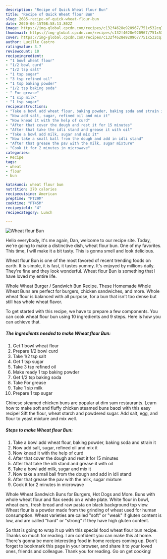```yaml
---
description: "Recipe of Quick Wheat flour Bun"
title: "Recipe of Quick Wheat flour Bun"
slug: 2685-recipe-of-quick-wheat-flour-bun
date: 2020-06-15T08:58:13.802Z
image: https://img-global.cpcdn.com/recipes/c132f4628e920967/751x532cq70/wheat-flour-bun-recipe-main-photo.jpg
thumbnail: https://img-global.cpcdn.com/recipes/c132f4628e920967/751x532cq70/wheat-flour-bun-recipe-main-photo.jpg
cover: https://img-global.cpcdn.com/recipes/c132f4628e920967/751x532cq70/wheat-flour-bun-recipe-main-photo.jpg
author: Lucille Castro
ratingvalue: 3.7
reviewcount: 10
recipeingredient:
- "1 bowl wheat flour"
- "1/2 bowl curd"
- "1/2 tsp salt"
- "1 tsp sugar"
- "3 tsp refined oil"
- "1 tsp baking powder"
- "1/2 tsp baking soda"
- " For grease"
- "1 sip milk"
- "1 tsp sugar"
recipeinstructions:
- "Take a bowl add wheat flour, baking powder, baking soda and strain it"
- "Now add salt, sugar, refined oil and mix it"
- "Now knead it with the help of curd"
- "After that cover the dough and rest it for 15 minutes"
- "After that take the idli stand and grease it with oil"
- "Take a bowl add milk, sugar and mix it"
- "Now take a small ball from the dough and add in idli stand"
- "After that grease the pav with the milk, sugar mixture"
- "Cook it for 2 minutes in microwave"
categories:
- Recipe
tags:
- wheat
- flour
- bun

katakunci: wheat flour bun 
nutrition: 270 calories
recipecuisine: American
preptime: "PT29M"
cooktime: "PT45M"
recipeyield: "4"
recipecategory: Lunch

---
```



![Wheat flour Bun](https://img-global.cpcdn.com/recipes/c132f4628e920967/751x532cq70/wheat-flour-bun-recipe-main-photo.jpg)

Hello everybody, it's me again, Dan, welcome to our recipe site. Today, we're going to make a distinctive dish, wheat flour bun. One of my favorites. This time, I will make it a bit tasty. This is gonna smell and look delicious.

Wheat flour Bun is one of the most favored of recent trending foods on earth. It is simple, it is fast, it tastes yummy. It's enjoyed by millions daily. They're fine and they look wonderful. Wheat flour Bun is something that I have loved my entire life.

Whole Wheat Burger / Sandwich Bun Recipe. These Homemade Whole Wheat Buns are perfect for burgers, chicken sandwiches, and more. Whole wheat flour is balanced with all purpose, for a bun that isn&#39;t too dense but still has whole wheat flavor.


To get started with this recipe, we have to prepare a few components. You can cook wheat flour bun using 10 ingredients and 9 steps. Here is how you can achieve that.

<!--inarticleads1-->

##### The ingredients needed to make Wheat flour Bun:

1. Get 1 bowl wheat flour
1. Prepare 1/2 bowl curd
1. Take 1/2 tsp salt
1. Get 1 tsp sugar
1. Take 3 tsp refined oil
1. Make ready 1 tsp baking powder
1. Get 1/2 tsp baking soda
1. Take  For grease
1. Take 1 sip milk
1. Prepare 1 tsp sugar


Chinese steamed chicken buns are popular at dim sum restaurants. Learn how to make soft and fluffy chicken steamed buns baozi with this easy recipe! Sift the flour, wheat starch and powdered sugar. Add salt, egg, and flour to yeast mixture and mix well. 

<!--inarticleads2-->

##### Steps to make Wheat flour Bun:

1. Take a bowl add wheat flour, baking powder, baking soda and strain it
1. Now add salt, sugar, refined oil and mix it
1. Now knead it with the help of curd
1. After that cover the dough and rest it for 15 minutes
1. After that take the idli stand and grease it with oil
1. Take a bowl add milk, sugar and mix it
1. Now take a small ball from the dough and add in idli stand
1. After that grease the pav with the milk, sugar mixture
1. Cook it for 2 minutes in microwave


Whole Wheat Sandwich Buns for Burgers, Hot Dogs and More. Buns with whole wheat flour and flax seeds on a white plate. White flour in bowl, wheat ears, fresh bread and raw pasta on black background top view. Wheat flour is a powder made from the grinding of wheat used for human consumption. Wheat varieties are called &#34;soft&#34; or &#34;weak&#34; if gluten content is low, and are called &#34;hard&#34; or &#34;strong&#34; if they have high gluten content. 

So that is going to wrap it up with this special food wheat flour bun recipe. Thanks so much for reading. I am confident you can make this at home. There's gonna be more interesting food in home recipes coming up. Don't forget to bookmark this page in your browser, and share it to your loved ones, friends and colleague. Thank you for reading. Go on get cooking!
